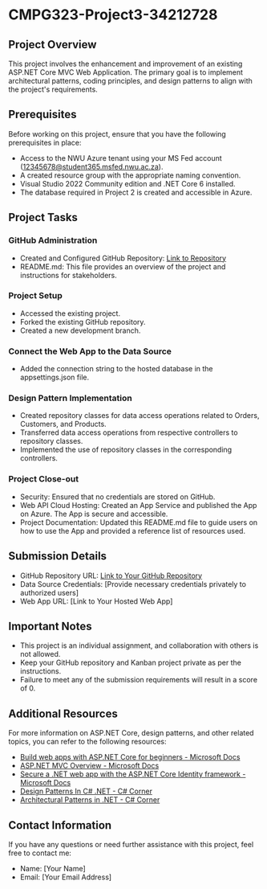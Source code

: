 # CMPG323-Project3-34212728

## Project Overview

This project involves the enhancement and improvement of an existing ASP.NET Core MVC Web Application. The primary goal is to implement architectural patterns, coding principles, and design patterns to align with the project's requirements.

## Prerequisites

Before working on this project, ensure that you have the following prerequisites in place:

- Access to the NWU Azure tenant using your MS Fed account (12345678@student365.msfed.nwu.ac.za).
- A created resource group with the appropriate naming convention.
- Visual Studio 2022 Community edition and .NET Core 6 installed.
- The database required in Project 2 is created and accessible in Azure.

## Project Tasks

### GitHub Administration

- Created and Configured GitHub Repository: [Link to Repository](https://github.com/yourusername/CMPG-323-Project-3)
- README.md: This file provides an overview of the project and instructions for stakeholders.

### Project Setup

- Accessed the existing project.
- Forked the existing GitHub repository.
- Created a new development branch.

### Connect the Web App to the Data Source

- Added the connection string to the hosted database in the appsettings.json file.

### Design Pattern Implementation

- Created repository classes for data access operations related to Orders, Customers, and Products.
- Transferred data access operations from respective controllers to repository classes.
- Implemented the use of repository classes in the corresponding controllers.

### Project Close-out

- Security: Ensured that no credentials are stored on GitHub.
- Web API Cloud Hosting: Created an App Service and published the App on Azure. The App is secure and accessible.
- Project Documentation: Updated this README.md file to guide users on how to use the App and provided a reference list of resources used.

## Submission Details

- GitHub Repository URL: [Link to Your GitHub Repository](https://github.com/yourusername/CMPG-323-Project-3)
- Data Source Credentials: [Provide necessary credentials privately to authorized users]
- Web App URL: [Link to Your Hosted Web App]

## Important Notes

- This project is an individual assignment, and collaboration with others is not allowed.
- Keep your GitHub repository and Kanban project private as per the instructions.
- Failure to meet any of the submission requirements will result in a score of 0.

## Additional Resources

For more information on ASP.NET Core, design patterns, and other related topics, you can refer to the following resources:

- [Build web apps with ASP.NET Core for beginners - Microsoft Docs](https://learn.microsoft.com/en-us/aspnet/core/fundamentals/?view=aspnetcore-6.0)
- [ASP.NET MVC Overview - Microsoft Docs](https://learn.microsoft.com/en-us/aspnet/core/mvc/overview?view=aspnetcore-6.0)
- [Secure a .NET web app with the ASP.NET Core Identity framework - Microsoft Docs](https://learn.microsoft.com/en-us/aspnet/core/security/authentication/identity?view=aspnetcore-6.0)
- [Design Patterns In C# .NET - C# Corner](https://www.c-sharpcorner.com/technologies/c-sharp/design-patterns)
- [Architectural Patterns in .NET - C# Corner](https://www.c-sharpcorner.com/technologies/architectural-patterns)

## Contact Information

If you have any questions or need further assistance with this project, feel free to contact me:

- Name: [Your Name]
- Email: [Your Email Address]

